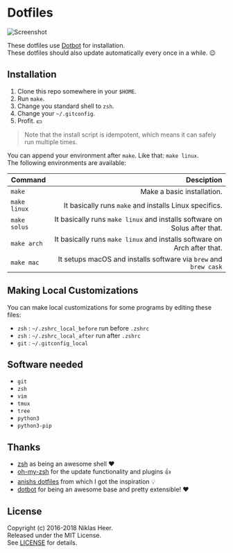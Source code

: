 # Dotfiles

![Screenshot](https://raw.githubusercontent.com/niklas-heer/dotfiles/master/.github/images/zsh_01.png)

These dotfiles use [Dotbot][dotbot] for installation. <br/>
These dotfiles should also update automatically every once in a while. :wink:

## Installation

1. Clone this repo somewhere in your `$HOME`.
2. Run `make`.
3. Change you standard shell to `zsh`.
4. Change your `~/.gitconfig`.
5. Profit. :dollar:

> Note that the install script is idempotent, which means it can safely run multiple times.

You can append your environment after `make`. Like that: `make linux`. <br/>
The following environments are available:

| Command      | Desciption                                                                |
| ------------ | -------------------------------------------------------------------------:|
| `make`       | Make a basic installation.                                                |
| `make linux` | It basically runs `make` and installs  Linux specifics.                   |
| `make solus` | It basically runs `make linux` and installs software on Solus after that. |
| `make arch`  | It basically runs `make linux` and installs software on Arch after that.  |
| `make mac`   | It setups macOS and installs software via `brew` and `brew cask`          |

## Making Local Customizations

You can make local customizations for some programs by editing these files:

- `zsh` : `~/.zshrc_local_before` run before `.zshrc`
- `zsh` : `~/.zshrc_local_after` run after `.zshrc`
- `git` : `~/.gitconfig_local`

## Software needed

- `git`
- `zsh`
- `vim`
- `tmux`
- `tree`
- `python3`
- `python3-pip`

## Thanks

- [zsh](https://www.zsh.org/) as being an awesome shell :heart:
- [oh-my-zsh](http://ohmyz.sh/) for the update functionality and plugins :+1:
- [anishs dotfiles](https://github.com/anishathalye/dotfiles) from which I got the inspiration :bulb:
- [dotbot](https://github.com/anishathalye/dotbot) for being an awesome base and pretty extensible! :heart:

## License

Copyright (c) 2016-2018 Niklas Heer.<br/>
Released under the MIT License.<br/>
See [LICENSE][license] for details.<br/>

[dotbot]: https://github.com/anishathalye/dotbot
[license]: LICENSE
